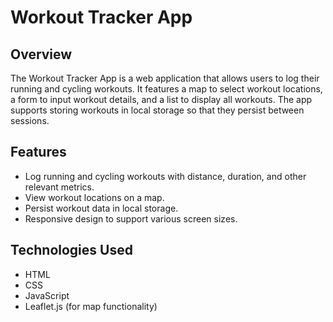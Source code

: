 # Workout Tracker App

## Overview

The Workout Tracker App is a web application that allows users to log their running and cycling workouts. It features a map to select workout locations, a form to input workout details, and a list to display all workouts. The app supports storing workouts in local storage so that they persist between sessions.

## Features

- Log running and cycling workouts with distance, duration, and other relevant metrics.
- View workout locations on a map.
- Persist workout data in local storage.
- Responsive design to support various screen sizes.

## Technologies Used

- HTML
- CSS
- JavaScript
- Leaflet.js (for map functionality)
